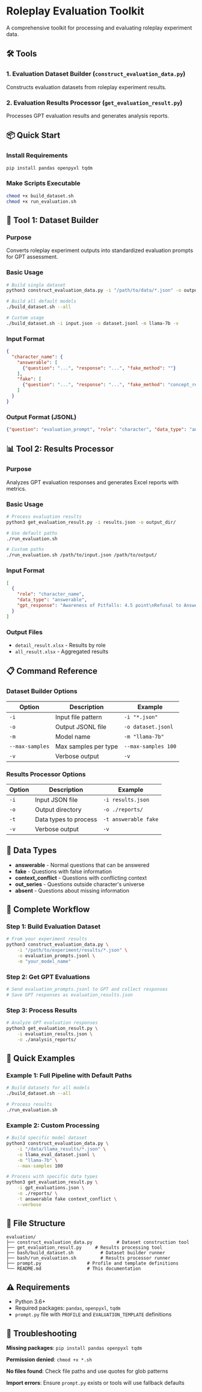 # Roleplay Evaluation Toolkit

A comprehensive toolkit for processing and evaluating roleplay experiment data.

## 🛠️ Tools

### 1. **Evaluation Dataset Builder** (`construct_evaluation_data.py`)
Constructs evaluation datasets from roleplay experiment results.

### 2. **Evaluation Results Processor** (`get_evaluation_result.py`)  
Processes GPT evaluation results and generates analysis reports.

## 📦 Quick Start

### Install Requirements
```bash
pip install pandas openpyxl tqdm
```

### Make Scripts Executable
```bash
chmod +x build_dataset.sh
chmod +x run_evaluation.sh
```

## 🔨 Tool 1: Dataset Builder

### Purpose
Converts roleplay experiment outputs into standardized evaluation prompts for GPT assessment.

### Basic Usage
```bash
# Build single dataset
python3 construct_evaluation_data.py -i "/path/to/data/*.json" -o output.jsonl -m "model_name"

# Build all default models
./build_dataset.sh --all

# Custom usage
./build_dataset.sh -i input.json -o dataset.jsonl -m llama-7b -v
```

### Input Format
```json
{
  "character_name": {
    "answerable": [
      {"question": "...", "response": "...", "fake_method": ""}
    ],
    "fake": [
      {"question": "...", "response": "...", "fake_method": "concept_replacement"}
    ]
  }
}
```

### Output Format (JSONL)
```json
{"question": "evaluation_prompt", "role": "character", "data_type": "answerable", "model": "llama-7b"}
```

## 📊 Tool 2: Results Processor  

### Purpose
Analyzes GPT evaluation responses and generates Excel reports with metrics.

### Basic Usage
```bash
# Process evaluation results
python3 get_evaluation_result.py -i results.json -o output_dir/

# Use default paths
./run_evaluation.sh

# Custom paths
./run_evaluation.sh /path/to/input.json /path/to/output/
```

### Input Format
```json
[
  {
    "role": "character_name",
    "data_type": "answerable", 
    "gpt_response": "Awareness of Pitfalls: 4.5 point\nRefusal to Answer Judgment: 3.2 point\n..."
  }
]
```

### Output Files
- `detail_result.xlsx` - Results by role
- `all_result.xlsx` - Aggregated results

## 📋 Command Reference

### Dataset Builder Options
| Option | Description | Example |
|--------|-------------|---------|
| `-i` | Input file pattern | `-i "*.json"` |
| `-o` | Output JSONL file | `-o dataset.jsonl` |
| `-m` | Model name | `-m "llama-7b"` |
| `--max-samples` | Max samples per type | `--max-samples 100` |
| `-v` | Verbose output | `-v` |

### Results Processor Options  
| Option | Description | Example |
|--------|-------------|---------|
| `-i` | Input JSON file | `-i results.json` |
| `-o` | Output directory | `-o ./reports/` |
| `-t` | Data types to process | `-t answerable fake` |
| `-v` | Verbose output | `-v` |

## 📂 Data Types

- **answerable** - Normal questions that can be answered
- **fake** - Questions with false information  
- **context_conflict** - Questions with conflicting context
- **out_series** - Questions outside character's universe
- **absent** - Questions about missing information

## 🔄 Complete Workflow

### Step 1: Build Evaluation Dataset
```bash
# From your experiment results
python3 construct_evaluation_data.py \
    -i "/path/to/experiment/results/*.json" \
    -o evaluation_prompts.jsonl \
    -m "your_model_name"
```

### Step 2: Get GPT Evaluations
```bash
# Send evaluation_prompts.jsonl to GPT and collect responses
# Save GPT responses as evaluation_results.json
```

### Step 3: Process Results  
```bash
# Analyze GPT evaluation responses
python3 get_evaluation_result.py \
    -i evaluation_results.json \
    -o ./analysis_reports/
```

## 🚀 Quick Examples

### Example 1: Full Pipeline with Default Paths
```bash
# Build datasets for all models
./build_dataset.sh --all

# Process results 
./run_evaluation.sh
```

### Example 2: Custom Processing
```bash
# Build specific model dataset
python3 construct_evaluation_data.py \
    -i "/data/llama_results/*.json" \
    -o llama_eval_dataset.jsonl \
    -m "llama-7b" \
    --max-samples 100

# Process with specific data types
python3 get_evaluation_result.py \
    -i gpt_evaluations.json \
    -o ./reports/ \
    -t answerable fake context_conflict \
    --verbose
```

## 🔧 File Structure
```
evaluation/
├── construct_evaluation_data.py         # Dataset construction tool
├── get_evaluation_result.py     # Results processing tool
├── bash/build_dataset.sh          # Dataset builder runner
├── bash/run_evaluation.sh         # Results processor runner  
├── prompt.py                 # Profile and template definitions
└── README.md                 # This documentation
```

## ⚠️ Requirements

- Python 3.6+
- Required packages: `pandas`, `openpyxl`, `tqdm`  
- `prompt.py` file with `PROFILE` and `EVALUATION_TEMPLATE` definitions

## 🐛 Troubleshooting

**Missing packages**: `pip install pandas openpyxl tqdm`

**Permission denied**: `chmod +x *.sh` 

**No files found**: Check file paths and use quotes for glob patterns

**Import errors**: Ensure `prompt.py` exists or tools will use fallback defaults